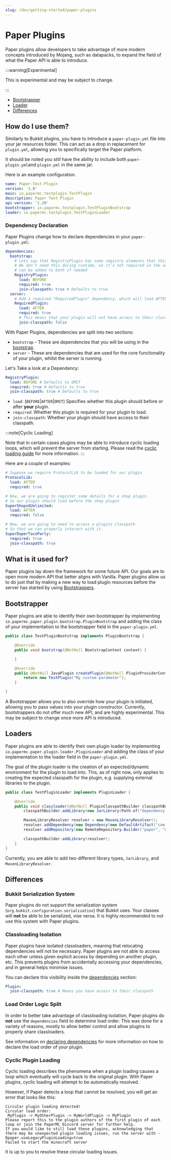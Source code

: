 ```yaml
---
slug: /dev/getting-started/paper-plugins
---
```


# Paper Plugins

Paper plugins allow developers to take advantage of more modern concepts introduced by Mojang, such as datapacks, to
expand the field of what the Paper API is able to introduce.

:::warning[Experimental]

This is experimental and may be subject to change.

:::

- [Bootstrapper](#bootstrapper)
- [Loader](#loaders)
- [Differences](#differences)

## How do I use them?
Similarly to Bukkit plugins, you have to introduce a ``paper-plugin.yml`` file into your jar resources folder.
This can act as a drop in replacement for ``plugin.yml``, allowing you to specifically target the Paper platform.

It should be noted you still have the ability to include both ``paper-plugin.yml``and ``plugin.yml`` in the same jar.

Here is an example configuration.
```yml
name: Paper-Test-Plugin
version: '1.0'
main: io.papermc.testplugin.TestPlugin
description: Paper Test Plugin
api-version: '1.20'
bootstrapper: io.papermc.testplugin.TestPluginBootstrap
loader: io.papermc.testplugin.TestPluginLoader
```

### Dependency Declaration

Paper Plugins change how to declare dependencies in your `paper-plugin.yml`:

```yml
dependencies:
  bootstrap:
    # Lets say that RegistryPlugin has some registry elements that this plugin requires.
    # We don't need this during runtime, so it's not required in the server section. However
    # can be added to both if needed
    RegistryPlugin:
      load: BEFORE
      required: true
      join-classpath: true # Defaults to true
  server:
    # Add a required "RequiredPlugin" dependency, which will load AFTER your plugin.
    RequiredPlugin:
      load: AFTER
      required: true
      # This means that your plugin will not have access to their classpath
      join-classpath: false
```

With Paper Plugins, dependencies are split into two sections:
- `bootstrap` - These are dependencies that you will be using in the [bootstrap](#bootstrapper).
- `server` - These are dependencies that are used for the core functionality of your plugin, whilst the server is running.

Let's Take a look at a Dependency:
```yml
RegistryPlugin:
  load: BEFORE # Defaults to OMIT
  required: true # Defaults to true
  join-classpath: true # Defaults to true
```

- `load`: (`BEFORE`|`AFTER`|`OMIT`) Specifies whether this plugin should before or after **your** plugin.
- `required`: Whether this plugin is required for your plugin to load.
- `join-classpath`: Whether your plugin should have access to their classpath.

:::note[Cyclic Loading]

Note that in certain cases plugins may be able to introduce cyclic loading loops, which will prevent the server from starting.
Please read the [cyclic loading guide](docs/paper/admin/reference/paper-plugins.md#cyclic-plugin-loading) for more information.
:::

Here are a couple of examples:
```yml
# Suppose we require ProtocolLib to be loaded for our plugin
ProtocolLib:
  load: AFTER
  required: true

# Now, we are going to register some details for a shop plugin
# So our plugin should load before the shop plugin
SuperShopsXUnlimited:
  load: AFTER
  required: false

# Now, we are going to need to access a plugins classpath
# So that we can properly interact with it.
SuperDuperTacoParty:
  required: true
  join-classpath: true
```

## What is it used for?
Paper plugins lay down the framework for some future API.
Our goals are to open more modern API that better aligns with Vanilla.
Paper plugins allow us to do just that by making a new way to load plugin resources
before the server has started by using [Bootstrappers](#bootstrapper).

## Bootstrapper
Paper plugins are able to identify their own bootstrapper by implementing ``io.papermc.paper.plugin.bootstrap.PluginBootstrap`` and adding
the class of your implementation to the bootstrapper field in the ``paper-plugin.yml``.
```java
public class TestPluginBootstrap implements PluginBootstrap {

    @Override
    public void bootstrap(@NotNull BootstrapContext context) {

    }

    @Override
    public @NotNull JavaPlugin createPlugin(@NotNull PluginProviderContext context) {
        return new TestPlugin("My custom parameter");
    }

}
```
A Bootstrapper allows you to also override how your plugin is initiated, allowing you to pass values into your plugin constructor.
Currently, bootstrappers do not offer much new API, and are highly experimental. This may be subject to change once more API is introduced.

## Loaders
Paper plugins are able to identify their own plugin loader by implementing ``io.papermc.paper.plugin.loader.PluginLoader`` and adding
the class of your implementation to the loader field in the ``paper-plugin.yml``.

The goal of the plugin loader is the creation of an expected/dynamic environment for the plugin to load into.
This, as of right now, only applies to creating the expected classpath for the plugin, e.g. supplying external libraries to the plugin.
```java
public class TestPluginLoader implements PluginLoader {

    @Override
    public void classloader(@NotNull PluginClasspathBuilder classpathBuilder) {
        classpathBuilder.addLibrary(new JarLibrary(Path.of("dependency.jar")));

        MavenLibraryResolver resolver = new MavenLibraryResolver();
        resolver.addDependency(new Dependency(new DefaultArtifact("com.example:example:version"), null));
        resolver.addRepository(new RemoteRepository.Builder("paper", "default", "https://repo.papermc.io/repository/maven-public/").build());

        classpathBuilder.addLibrary(resolver);
    }
}

```
Currently, you are able to add two different library types, ``JarLibrary``, and ``MavenLibraryResolver``.


## Differences

### Bukkit Serialization System
Paper plugins do not support the serialization system (``org.bukkit.configuration.serialization``) that Bukkit uses. Your classes will **not** be able to be
serialized, vise versa. It is highly recommended to not use this system with Paper plugins.

### Classloading Isolation
Paper plugins have isolated classloaders, meaning that relocating dependencies will not be necessary.
Paper plugins are not able to access each other unless given explicit access by depending on another plugin, etc.
This prevents plugins from accidentally accessing your dependencies, and in general helps minimise issues.

You can declare this visibility inside the [dependencies](#dependency-declaration) section:
```yml
Plugin:
  join-classpath: true # Means you have access to their classpath
```

### Load Order Logic Split
In order to better take advantage of classloading isolation, Paper plugins do **not** use the ``dependencies`` field to determine load order.
This was done for a variety of reasons, mostly to allow better control and allow plugins to properly share classloaders.

See information on [declaring dependencies](#dependency-declaration) for more information on how to declare the load order of your plugin.

### Cyclic Plugin Loading

Cyclic loading describes the phenomena when a plugin loading causes a loop which eventually will cycle back to the original plugin.
With Paper plugins, cyclic loading will attempt to be automatically resolved.

However, if Paper detects a loop that cannot be resolved, you will get an error that looks like this:
```
Circular plugin loading detected!
Circular load order:
 MyPlugin -> MyOtherPlugin -> MyWorldPlugin -> MyPlugin
Please report this to the plugin authors of the first plugin of each loop or join the PaperMC Discord server for further help.
If you would like to still load these plugins, acknowledging that there may be unexpected plugin loading issues, run the server with -Dpaper.useLegacyPluginLoading=true
Failed to start the minecraft server
```

It is up to you to resolve these circular loading issues.
